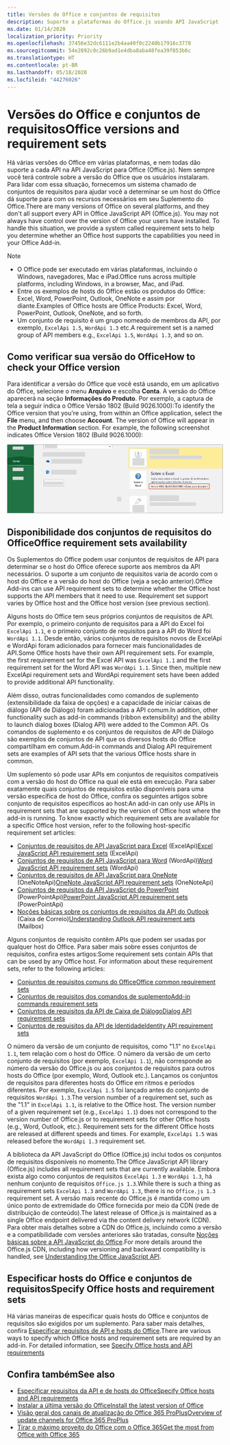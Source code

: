 ```yaml
---
title: Versões do Office e conjuntos de requisitos
description: Suporte a plataformas do Office.js usando API JavaScript
ms.date: 01/14/2020
localization_priority: Priority
ms.openlocfilehash: 37456e32dc6111e2b4aa40f0c2240b17916c3778
ms.sourcegitcommit: 54e2892c0c26b9ad1e4dba8aba48fea39f853b6c
ms.translationtype: HT
ms.contentlocale: pt-BR
ms.lasthandoff: 05/18/2020
ms.locfileid: "44276026"
---
```

# <a name="office-versions-and-requirement-sets"></a><span data-ttu-id="61d0a-103">Versões do Office e conjuntos de requisitos</span><span class="sxs-lookup"><span data-stu-id="61d0a-103">Office versions and requirement sets</span></span>

<span data-ttu-id="61d0a-p101">Há várias versões do Office em várias plataformas, e nem todas dão suporte a cada API na API JavaScript para Office (Office.js). Nem sempre você terá controle sobre a versão do Office que os usuários instalaram.  Para lidar com essa situação, fornecemos um sistema chamado de conjuntos de requisitos para ajudar você a determinar se um host do Office dá suporte para com os recursos necessários em seu Suplemento do Office.</span><span class="sxs-lookup"><span data-stu-id="61d0a-p101">There are many versions of Office on several platforms, and they don't all support every API in Office JavaScript API (Office.js). You may not always have control over the version of Office your users have installed.  To handle this situation, we provide a system called requirement sets to help you determine whether an Office host supports the capabilities you need in your Office Add-in.</span></span> 

> [!NOTE]
> - <span data-ttu-id="61d0a-107">O Office pode ser executado em várias plataformas, incluindo o Windows, navegadores, Mac e iPad.</span><span class="sxs-lookup"><span data-stu-id="61d0a-107">Office runs across multiple platforms, including Windows, in a browser, Mac, and iPad.</span></span>
> - <span data-ttu-id="61d0a-108">Entre os exemplos de hosts do Office estão os produtos do Office: Excel, Word, PowerPoint, Outlook, OneNote e assim por diante.</span><span class="sxs-lookup"><span data-stu-id="61d0a-108">Examples of Office hosts are Office Products: Excel, Word, PowerPoint, Outlook, OneNote, and so forth.</span></span>  
> - <span data-ttu-id="61d0a-109">Um conjunto de requisito é um grupo nomeado de membros da API, por exemplo, `ExcelApi 1.5`, `WordApi 1.3` etc.</span><span class="sxs-lookup"><span data-stu-id="61d0a-109">A requirement set is a named group of API members e.g., `ExcelApi 1.5`, `WordApi 1.3`, and so on.</span></span>  

## <a name="how-to-check-your-office-version"></a><span data-ttu-id="61d0a-110">Como verificar sua versão do Office</span><span class="sxs-lookup"><span data-stu-id="61d0a-110">How to check your Office version</span></span>

<span data-ttu-id="61d0a-p102">Para identificar a versão do Office que você está usando, em um aplicativo do Office, selecione o menu **Arquivo** e escolha **Conta**. A versão do Office aparecerá na seção **Informações do Produto**. Por exemplo, a captura de tela a seguir indica o Office Versão 1802 (Build 9026.1000):</span><span class="sxs-lookup"><span data-stu-id="61d0a-p102">To identify the Office version that you're using, from within an Office application, select the **File** menu, and then choose **Account**. The version of Office will appear in the **Product Information** section. For example, the following screenshot indicates Office Version 1802 (Build 9026.1000):</span></span>

![Verificar sua versão do Office](../images/office-version.png)

## <a name="office-requirement-sets-availability"></a><span data-ttu-id="61d0a-115">Disponibilidade dos conjuntos de requisitos do Office</span><span class="sxs-lookup"><span data-stu-id="61d0a-115">Office requirement sets availability</span></span>

<span data-ttu-id="61d0a-p103">Os Suplementos do Office podem usar conjuntos de requisitos de API para determinar se o host do Office oferece suporte aos membros da API necessários. O suporte a um conjunto de requisitos varia de acordo com o host do Office e a versão do host do Office (veja a seção anterior).</span><span class="sxs-lookup"><span data-stu-id="61d0a-p103">Office Add-ins can use API requirement sets to determine whether the Office host supports the API members that it need to use. Requirement set support varies by Office host and the Office host version (see previous section).</span></span>

<span data-ttu-id="61d0a-p104">Alguns hosts do Office tem seus próprios conjuntos de requisitos de API. Por exemplo, o primeiro conjunto de requisitos para a API do Excel foi `ExcelApi 1.1`, e o primeiro conjunto de requisitos para a API do Word foi `WordApi 1.1`. Desde então, vários conjuntos de requisitos novos de ExcelApi e WordApi foram adicionados para fornecer mais funcionalidades de API.</span><span class="sxs-lookup"><span data-stu-id="61d0a-p104">Some Office hosts have their own API requirement sets. For example, the first requirement set for the Excel API was `ExcelApi 1.1` and the first requirement set for the Word API was `WordApi 1.1`. Since then, multiple new ExcelApi requirement sets and WordApi requirement sets have been added to provide additional API functionality.</span></span>

<span data-ttu-id="61d0a-121">Além disso, outras funcionalidades como comandos de suplemento (extensibilidade da faixa de opções) e a capacidade de iniciar caixas de diálogo (API de Diálogo) foram adicionadas a API comum.</span><span class="sxs-lookup"><span data-stu-id="61d0a-121">In addition, other functionality such as add-in commands (ribbon extensibility) and the ability to launch dialog boxes (Dialog API) were added to the Common API.</span></span> <span data-ttu-id="61d0a-122">Os comandos de suplemento e os conjuntos de requisitos de API de Diálogo são exemplos de conjuntos de API que os diversos hosts do Office compartilham em comum.</span><span class="sxs-lookup"><span data-stu-id="61d0a-122">Add-in commands and Dialog API requirement sets are examples of API sets that the various Office hosts share in common.</span></span>

<span data-ttu-id="61d0a-p106">Um suplemento só pode usar APIs em conjuntos de requisitos compatíveis com a versão do host do Office na qual ele está em execução. Para saber exatamente quais conjuntos de requisitos estão disponíveis para uma versão específica de host do Office, confira os seguintes artigos sobre conjunto de requisitos específicos ao host:</span><span class="sxs-lookup"><span data-stu-id="61d0a-p106">An add-in can only use APIs in requirement sets that are supported by the version of Office host where the add-in is running. To know exactly which requirement sets are available for a specific Office host version, refer to the following host-specific requirement set articles:</span></span>

- <span data-ttu-id="61d0a-125">[Conjuntos de requisitos de API JavaScript para Excel](../reference/requirement-sets/excel-api-requirement-sets.md) (ExcelApi)</span><span class="sxs-lookup"><span data-stu-id="61d0a-125">[Excel JavaScript API requirement sets](../reference/requirement-sets/excel-api-requirement-sets.md) (ExcelApi)</span></span>
- <span data-ttu-id="61d0a-126">[Conjuntos de requisitos de API JavaScript para Word](../reference/requirement-sets/word-api-requirement-sets.md) (WordApi)</span><span class="sxs-lookup"><span data-stu-id="61d0a-126">[Word JavaScript API requirement sets](../reference/requirement-sets/word-api-requirement-sets.md) (WordApi)</span></span>
- <span data-ttu-id="61d0a-127">[Conjuntos de requisitos de API JavaScript para OneNote](../reference/requirement-sets/onenote-api-requirement-sets.md) (OneNoteApi)</span><span class="sxs-lookup"><span data-stu-id="61d0a-127">[OneNote JavaScript API requirement sets](../reference/requirement-sets/onenote-api-requirement-sets.md) (OneNoteApi)</span></span>
- <span data-ttu-id="61d0a-128">[Conjuntos de requisitos da API JavaScript do PowerPoint](../reference/requirement-sets/powerpoint-api-requirement-sets.md) (PowerPointApi)</span><span class="sxs-lookup"><span data-stu-id="61d0a-128">[PowerPoint JavaScript API requirement sets](../reference/requirement-sets/powerpoint-api-requirement-sets.md) (PowerPointApi)</span></span>
- <span data-ttu-id="61d0a-129">[Noções básicas sobre os conjuntos de requisitos da API do Outlook](../reference/requirement-sets/outlook-api-requirement-sets.md) (Caixa de Correio)</span><span class="sxs-lookup"><span data-stu-id="61d0a-129">[Understanding Outlook API requirement sets](../reference/requirement-sets/outlook-api-requirement-sets.md) (Mailbox)</span></span>

<span data-ttu-id="61d0a-p107">Alguns conjuntos de requisito contêm APIs que podem ser usadas por qualquer host do Office. Para saber mais sobre esses conjuntos de requisitos, confira estes artigos:</span><span class="sxs-lookup"><span data-stu-id="61d0a-p107">Some requirement sets contain APIs that can be used by any Office host. For information about these requirement sets, refer to the following articles:</span></span>

- [<span data-ttu-id="61d0a-132">Conjuntos de requisitos comuns do Office</span><span class="sxs-lookup"><span data-stu-id="61d0a-132">Office common requirement sets</span></span>](../reference/requirement-sets/office-add-in-requirement-sets.md)
- [<span data-ttu-id="61d0a-133">Conjuntos de requisitos dos comandos de suplemento</span><span class="sxs-lookup"><span data-stu-id="61d0a-133">Add-in commands requirement sets</span></span>](../reference/requirement-sets/add-in-commands-requirement-sets.md)
- [<span data-ttu-id="61d0a-134">Conjuntos de requisitos da API de Caixa de Diálogo</span><span class="sxs-lookup"><span data-stu-id="61d0a-134">Dialog API requirement sets</span></span>](../reference/requirement-sets/dialog-api-requirement-sets.md)
- [<span data-ttu-id="61d0a-135">Conjuntos de requisitos da API de Identidade</span><span class="sxs-lookup"><span data-stu-id="61d0a-135">Identity API requirement sets</span></span>](../reference/requirement-sets/identity-api-requirement-sets.md)

<span data-ttu-id="61d0a-p108">O número da versão de um conjunto de requisitos, como "1.1" no `ExcelApi 1.1`, tem relação com o host do Office. O número da versão de um certo conjunto de requisitos (por exemplo, `ExcelApi 1.1`), não corresponde ao número da versão do Office.js ou aos conjuntos de requisitos para outros hosts do Office (por exemplo, Word, Outlook etc.).  Lançamos os conjuntos de requisitos para diferentes hosts do Office em ritmos e períodos diferentes. Por exemplo, `ExcelApi 1.5` foi lançado antes do conjunto de requisitos `WordApi 1.3`.</span><span class="sxs-lookup"><span data-stu-id="61d0a-p108">The version number of a requirement set, such as the "1.1" in `ExcelApi 1.1`, is relative to the Office host. The version number of a given requirement set (e.g., `ExcelApi 1.1`) does not correspond to the version number of Office.js or to requirement sets for other Office hosts (e.g., Word, Outlook, etc.).  Requirement sets for the different Office hosts are released at different speeds and times. For example, `ExcelApi 1.5` was released before the `WordApi 1.3` requirement set.</span></span>

<span data-ttu-id="61d0a-140">A biblioteca da API JavaScript do Office (Office.js) inclui todos os conjuntos de requisitos disponíveis no momento.</span><span class="sxs-lookup"><span data-stu-id="61d0a-140">The Office JavaScript API library (Office.js) includes all requirement sets that are currently available.</span></span> <span data-ttu-id="61d0a-141">Embora exista algo como conjuntos de requisitos `ExcelApi 1.3` e `WordApi 1.3`, há nenhum conjunto de requisitos `Office.js 1.3`.</span><span class="sxs-lookup"><span data-stu-id="61d0a-141">While there is such a thing as requirement sets `ExcelApi 1.3` and `WordApi 1.3`, there is no `Office.js 1.3` requirement set.</span></span> <span data-ttu-id="61d0a-142">A versão mais recente do Office.js é mantida como um único ponto de extremidade do Office fornecida por meio da CDN (rede de distribuição de conteúdo).</span><span class="sxs-lookup"><span data-stu-id="61d0a-142">The latest release of Office.js is maintained as a single Office endpoint delivered via the content delivery network (CDN).</span></span> <span data-ttu-id="61d0a-143">Para obter mais detalhes sobre a CDN do Office.js, incluindo como a versão e a compatibilidade com versões anteriores são tratadas, consulte [Noções básicas sobre a API JavaScript do Office](../develop/understanding-the-javascript-api-for-office.md).</span><span class="sxs-lookup"><span data-stu-id="61d0a-143">For more details around the Office.js CDN, including how versioning and backward compatibility is handled, see [Understanding the Office JavaScript API](../develop/understanding-the-javascript-api-for-office.md).</span></span>

## <a name="specify-office-hosts-and-requirement-sets"></a><span data-ttu-id="61d0a-144">Especificar hosts do Office e conjuntos de requisitos</span><span class="sxs-lookup"><span data-stu-id="61d0a-144">Specify Office hosts and requirement sets</span></span>

<span data-ttu-id="61d0a-p110">Há várias maneiras de especificar quais hosts do Office e conjuntos de requisitos são exigidos por um suplemento.  Para saber mais detalhes, confira [Especificar requisitos de API e hosts do Office](../develop/specify-office-hosts-and-api-requirements.md).</span><span class="sxs-lookup"><span data-stu-id="61d0a-p110">There are various ways to specify which Office hosts and requirement sets are required by an add-in.  For detailed information, see [Specify Office hosts and API requirements](../develop/specify-office-hosts-and-api-requirements.md)</span></span>

## <a name="see-also"></a><span data-ttu-id="61d0a-147">Confira também</span><span class="sxs-lookup"><span data-stu-id="61d0a-147">See also</span></span>

- [<span data-ttu-id="61d0a-148">Especificar requisitos da API e de hosts do Office</span><span class="sxs-lookup"><span data-stu-id="61d0a-148">Specify Office hosts and API requirements</span></span>](../develop/specify-office-hosts-and-api-requirements.md)
- [<span data-ttu-id="61d0a-149">Instalar a última versão do Office</span><span class="sxs-lookup"><span data-stu-id="61d0a-149">Install the latest version of Office</span></span>](../develop/install-latest-office-version.md)
- [<span data-ttu-id="61d0a-150">Visão geral dos canais de atualização do Office 365 ProPlus</span><span class="sxs-lookup"><span data-stu-id="61d0a-150">Overview of update channels for Office 365 ProPlus</span></span>](/deployoffice/overview-of-update-channels-for-office-365-proplus)
- [<span data-ttu-id="61d0a-151">Tirar o máximo proveito do Office com o Office 365</span><span class="sxs-lookup"><span data-stu-id="61d0a-151">Get the most from Office with Office 365</span></span>](https://products.office.com/compare-all-microsoft-office-products?tab=2)
